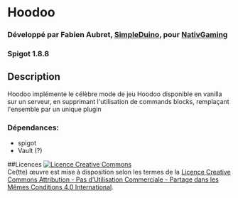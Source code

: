 # Hoodoo
### Développé par Fabien Aubret, [SimpleDuino](http://simple-duino.com), pour [NativGaming](http://nativgaming.com)
### Spigot 1.8.8

## Description
Hoodoo implémente le célèbre mode de jeu Hoodoo disponible en vanilla sur un serveur, en supprimant l'utilisation de commands blocks, remplaçant l'ensemble par un unique plugin

### Dépendances:
- spigot
- Vault (?)

##Licences
<a rel="license" href="http://creativecommons.org/licenses/by-nc-sa/4.0/"><img alt="Licence Creative Commons" style="border-width:0" src="https://i.creativecommons.org/l/by-nc-sa/4.0/88x31.png" /></a><br />Ce(tte) œuvre est mise à disposition selon les termes de la <a rel="license" href="http://creativecommons.org/licenses/by-nc-sa/4.0/">Licence Creative Commons Attribution - Pas d’Utilisation Commerciale - Partage dans les Mêmes Conditions 4.0 International</a>.

